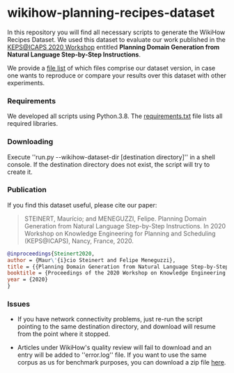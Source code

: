 # wikihow-planning-recipes-dataset

In this repository you will find all necessary scripts to generate the WikiHow Recipes Dataset. We used this dataset to evaluate our work published in the [KEPS@ICAPS 2020 Workshop](https://icaps20subpages.icaps-conference.org/workshops/keps/) entitled **Planning Domain Generation from Natural Language Step-by-Step Instructions**.

We provide a [file list](./wikihow-recipes-url.txt) of which files comprise our dataset version, in case one wants to reproduce or compare your results over this dataset with other experiments.

### Requirements

We developed all scripts using Python.3.8. The [requirements.txt](./requirements.txt) file lists all required libraries.

### Downloading

Execute ''run.py --wikihow-dataset-dir [destination directory]'' in a shell console. If the destination directory does not exist, the script will try to create it.

### Publication

If you find this dataset useful, please cite our paper:

> STEINERT, Maurício; and MENEGUZZI, Felipe. Planning Domain Generation from Natural Language Step-by-Step Instructions. In 2020 Workshop on Knowledge Engineering for Planning and Scheduling (KEPS@ICAPS), Nancy, France, 2020.

```Bibtex
@inproceedings{Steinert2020,
author = {Maur\'{i}cio Steinert and Felipe Meneguzzi},
title = {{Planning Domain Generation from Natural Language Step-by-Step Instructions}},
booktitle = {Proceedings of the 2020 Workshop on Knowledge Engineering for Planning and Scheduling (KEPS@ICAPS)},
year = {2020}
}
```

### Issues

* If you have network connectivity problems, just re-run the script pointing to the same destination directory, and download will resume from the point where it stopped.

* Articles under WikiHow's quality review will fail to download and an entry will be added to ''error.log'' file. If you want to use the same corpus as us for benchmark purposes, you can download a zip file [here](./wikihow-planning-recipes-data.zip).
